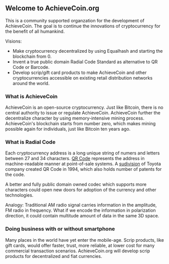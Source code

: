## Welcome to AchieveCoin.org

This is a community supported organzation for the development of AchieveCoin. The goal is to continue the innovations of cryptocurrency for the benefit of all humankind. 

Visions:
- Make cryptocurrency decentralized by using Equalhash and starting the blockchain from 0.
- Invent a true public domain Radial Code Standard as alternative to QR Code or Barcode.
- Develop scrip/gift card products to make AchieveCoin and other cryptocurrencies accessible on existing retail distribution networks around the world.



### What is AchieveCoin

AchieveCoin is an open-source cryptocurrency. Just like Bitcoin, there is no central authority to issue or regulate AchieveCoin. AchieveCoin further the decentralize character by using memory-intensive mining process. AchieveCoin's blockchain starts from number zero, which makes mining possible again for individuals, just like Bitcoin ten years ago.


### What is Radial Code

Each cryptocurrency address is a long unique string of numers and letters between 27 and 34 characters. [QR Code](https://en.wikipedia.org/wiki/QR_code) represents the address in machine-readable manner at point-of-sale systems. A [sudivision](http://www.qrcode.com/en/patent.html) of Toyota company created QR Code in 1994, which also holds number of patents for the code.   

A better and fully public domain owned codec which supports more characters could open new doors for adoption of the currency and other technologies.

Analogy:
Traditional AM radio signal carries information in the amplitude, FM radio in frequency. What if we encode the information in polarization direction, it could contain multitude amount of data in the same 3D space.

### Doing business with or without smartphone

Many places in the world have yet enter the mobile-age. Scrip products, like gift cards, would offer faster, trust, more reliable, at lower cost for many commercial transaction scenarios. AchieveCoin.org will develop scrip products for decentralized and fiat currencies.



